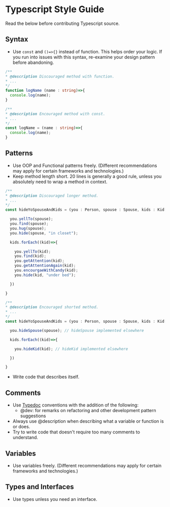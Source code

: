 # Typescript Style Guide
Read the below before contributing Typescript source.

## Syntax
- Use `const` and `()=>{}` instead of function. This helps order your logic. If you run into issues with this syntax, re-examine your design pattern before abandoning.
```typescript
/**
* @description Discouraged method with function.
* ...
*/
function logName (name : string)=>{
  console.log(name);
}

/**
* @description Encouraged method with const.
* ...
*/
const logName = (name : string)=>{
  console.log(name);
}
```

## Patterns
- Use OOP and Functional patterns freely. (Different recommendations may apply for certain frameworks and technologies.)
- Keep method length short. 20 lines is generally a good rule, unless you absolutely need to wrap a method in context.
```typescript
/**
* @description Discouraged longer method.
* ...
*/
const hideYoSpouseAndKids = (you : Person, spouse : Spouse, kids : Kid[])=>{

  you.yellTo(spouse);
  you.find(spouse);
  you.hug(spouse);
  you.hide(spouse, "in closet");

  kids.forEach((kid)=>{

    you.yellTo(kid);
    you.find(kid);
    you.getAttention(kid);
    you.getAttentionAgain(kid);
    you.encourgaeWithCandy(kid);
    you.hide(kid, "under bed");

  })

}

/**
* @description Encouraged shorted method.
* ...
*/
const hideYoSpouseAndKids = (you : Person, spouse : Spouse, kids : Kid[])=>{

  you.hideSpouse(spouse); // hideSpouse implemented elsewhere

  kids.forEach((kid)=>{

    you.hideKid(kid); // hideKid implemented elsewhere

  })

}
```
- Write code that describes itself.

## Comments
- Use [Typedoc](https://typedoc.org/) conventions with the addition of the following:
  - @dev: for remarks on refactoring and other development pattern suggestions
- Always use @description when describing what a variable or function is or does.
- Try to write code that doesn't require too many comments to understand.

## Variables
- Use variables freely. (Different recommendations may apply for certain frameworks and technologies.)

## Types and Interfaces 
- Use types unless you need an interface.

